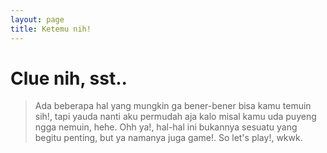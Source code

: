 ```yaml
---
layout: page
title: Ketemu nih!
---
```

# Clue nih, sst..
> Ada beberapa hal  yang mungkin ga bener-bener bisa kamu temuin sih!, tapi yauda nanti aku permudah aja kalo misal kamu uda puyeng ngga nemuin, hehe. Ohh ya!, hal-hal ini bukannya sesuatu yang begitu penting, but ya namanya juga game!. So let's play!, wkwk.